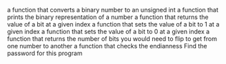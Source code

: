 a function that converts a binary number to an unsigned int
a function that prints the binary representation of a number
a function that returns the value of a bit at a given index
a function that sets the value of a bit to 1 at a given index
a function that sets the value of a bit to 0 at a given index
a function that returns the number of bits you would need to flip to get from one number to another
 a function that checks the endianness
Find the password for this program
